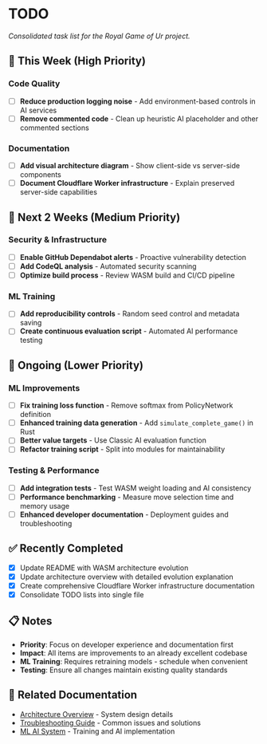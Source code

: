 # TODO

_Consolidated task list for the Royal Game of Ur project._

## 🚀 This Week (High Priority)

### Code Quality

- [ ] **Reduce production logging noise** - Add environment-based controls in AI services
- [ ] **Remove commented code** - Clean up heuristic AI placeholder and other commented sections

### Documentation

- [ ] **Add visual architecture diagram** - Show client-side vs server-side components
- [ ] **Document Cloudflare Worker infrastructure** - Explain preserved server-side capabilities

## 📅 Next 2 Weeks (Medium Priority)

### Security & Infrastructure

- [ ] **Enable GitHub Dependabot alerts** - Proactive vulnerability detection
- [ ] **Add CodeQL analysis** - Automated security scanning
- [ ] **Optimize build process** - Review WASM build and CI/CD pipeline

### ML Training

- [ ] **Add reproducibility controls** - Random seed control and metadata saving
- [ ] **Create continuous evaluation script** - Automated AI performance testing

## 🔄 Ongoing (Lower Priority)

### ML Improvements

- [ ] **Fix training loss function** - Remove softmax from PolicyNetwork definition
- [ ] **Enhanced training data generation** - Add `simulate_complete_game()` in Rust
- [ ] **Better value targets** - Use Classic AI evaluation function
- [ ] **Refactor training script** - Split into modules for maintainability

### Testing & Performance

- [ ] **Add integration tests** - Test WASM weight loading and AI consistency
- [ ] **Performance benchmarking** - Measure move selection time and memory usage
- [ ] **Enhanced developer documentation** - Deployment guides and troubleshooting

## ✅ Recently Completed

- [x] Update README with WASM architecture evolution
- [x] Update architecture overview with detailed evolution explanation
- [x] Create comprehensive Cloudflare Worker infrastructure documentation
- [x] Consolidate TODO lists into single file

## 📋 Notes

- **Priority**: Focus on developer experience and documentation first
- **Impact**: All items are improvements to an already excellent codebase
- **ML Training**: Requires retraining models - schedule when convenient
- **Testing**: Ensure all changes maintain existing quality standards

## 🔗 Related Documentation

- [Architecture Overview](./architecture-overview.md) - System design details
- [Troubleshooting Guide](./troubleshooting.md) - Common issues and solutions
- [ML AI System](./ml-ai-system.md) - Training and AI implementation
